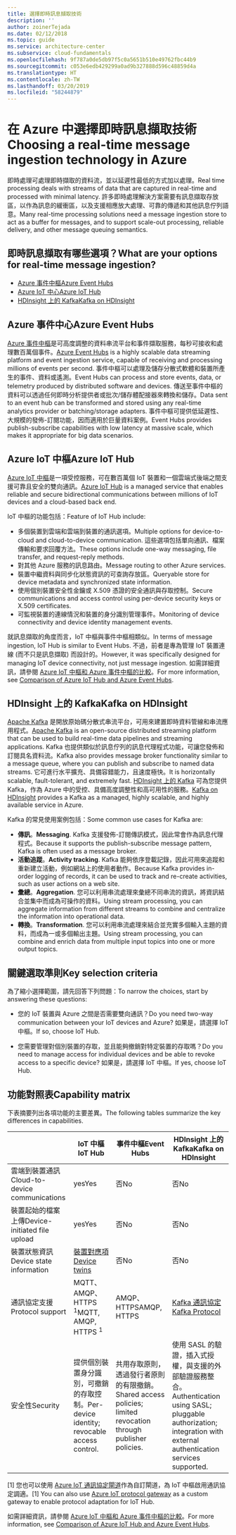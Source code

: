 ```yaml
---
title: 選擇即時訊息擷取技術
description: ''
author: zoinerTejada
ms.date: 02/12/2018
ms.topic: guide
ms.service: architecture-center
ms.subservice: cloud-fundamentals
ms.openlocfilehash: 9f787a0de5db97f5c0a5651b510e49762fbc44b9
ms.sourcegitcommit: c053e6edb429299a0ad9b327888d596c48859d4a
ms.translationtype: HT
ms.contentlocale: zh-TW
ms.lasthandoff: 03/20/2019
ms.locfileid: "58244879"
---
```

# <a name="choosing-a-real-time-message-ingestion-technology-in-azure"></a><span data-ttu-id="05b8e-102">在 Azure 中選擇即時訊息擷取技術</span><span class="sxs-lookup"><span data-stu-id="05b8e-102">Choosing a real-time message ingestion technology in Azure</span></span>

<span data-ttu-id="05b8e-103">即時處理可處理即時擷取的資料流，並以延遲性最低的方式加以處理。</span><span class="sxs-lookup"><span data-stu-id="05b8e-103">Real time processing deals with streams of data that are captured in real-time and processed with minimal latency.</span></span> <span data-ttu-id="05b8e-104">許多即時處理解決方案需要有訊息擷取存放區，以作為訊息的緩衝區，以及支援相應放大處理、可靠的傳遞和其他訊息佇列語意。</span><span class="sxs-lookup"><span data-stu-id="05b8e-104">Many real-time processing solutions need a message ingestion store to act as a buffer for messages, and to support scale-out processing, reliable delivery, and other message queuing semantics.</span></span>

<!-- markdownlint-disable MD026 -->

## <a name="what-are-your-options-for-real-time-message-ingestion"></a><span data-ttu-id="05b8e-105">即時訊息擷取有哪些選項？</span><span class="sxs-lookup"><span data-stu-id="05b8e-105">What are your options for real-time message ingestion?</span></span>

<!-- markdownlint-enable MD026 -->

- [<span data-ttu-id="05b8e-106">Azure 事件中樞</span><span class="sxs-lookup"><span data-stu-id="05b8e-106">Azure Event Hubs</span></span>](/azure/event-hubs/)
- [<span data-ttu-id="05b8e-107">Azure IoT 中心</span><span class="sxs-lookup"><span data-stu-id="05b8e-107">Azure IoT Hub</span></span>](/azure/iot-hub/)
- [<span data-ttu-id="05b8e-108">HDInsight 上的 Kafka</span><span class="sxs-lookup"><span data-stu-id="05b8e-108">Kafka on HDInsight</span></span>](/azure/hdinsight/kafka/apache-kafka-get-started)

## <a name="azure-event-hubs"></a><span data-ttu-id="05b8e-109">Azure 事件中心</span><span class="sxs-lookup"><span data-stu-id="05b8e-109">Azure Event Hubs</span></span>

<span data-ttu-id="05b8e-110">[Azure 事件中樞](/azure/event-hubs/)是可高度調整的資料串流平台和事件擷取服務，每秒可接收和處理數百萬個事件。</span><span class="sxs-lookup"><span data-stu-id="05b8e-110">[Azure Event Hubs](/azure/event-hubs/) is a highly scalable data streaming platform and event ingestion service, capable of receiving and processing millions of events per second.</span></span> <span data-ttu-id="05b8e-111">事件中樞可以處理及儲存分散式軟體和裝置所產生的事件、資料或遙測。</span><span class="sxs-lookup"><span data-stu-id="05b8e-111">Event Hubs can process and store events, data, or telemetry produced by distributed software and devices.</span></span> <span data-ttu-id="05b8e-112">傳送至事件中樞的資料可以透過任何即時分析提供者或批次/儲存體配接器來轉換和儲存。</span><span class="sxs-lookup"><span data-stu-id="05b8e-112">Data sent to an event hub can be transformed and stored using any real-time analytics provider or batching/storage adapters.</span></span> <span data-ttu-id="05b8e-113">事件中樞可提供低延遲性、大規模的發佈-訂閱功能，因而適用於巨量資料案例。</span><span class="sxs-lookup"><span data-stu-id="05b8e-113">Event Hubs provides publish-subscribe capabilities with low latency at massive scale, which makes it appropriate for big data scenarios.</span></span>

## <a name="azure-iot-hub"></a><span data-ttu-id="05b8e-114">Azure IoT 中樞</span><span class="sxs-lookup"><span data-stu-id="05b8e-114">Azure IoT Hub</span></span>

<span data-ttu-id="05b8e-115">[Azure IoT 中樞](/azure/iot-hub/)是一項受控服務，可在數百萬個 IoT 裝置和一個雲端式後端之間支援可靠且安全的雙向通訊。</span><span class="sxs-lookup"><span data-stu-id="05b8e-115">[Azure IoT Hub](/azure/iot-hub/) is a managed service that enables reliable and secure bidirectional communications between millions of IoT devices and a cloud-based back end.</span></span>

<span data-ttu-id="05b8e-116">IoT 中樞的功能包括：</span><span class="sxs-lookup"><span data-stu-id="05b8e-116">Feature of IoT Hub include:</span></span>

- <span data-ttu-id="05b8e-117">多個裝置到雲端和雲端到裝置的通訊選項。</span><span class="sxs-lookup"><span data-stu-id="05b8e-117">Multiple options for device-to-cloud and cloud-to-device communication.</span></span> <span data-ttu-id="05b8e-118">這些選項包括單向通訊、檔案傳輸和要求回覆方法。</span><span class="sxs-lookup"><span data-stu-id="05b8e-118">These options include one-way messaging, file transfer, and request-reply methods.</span></span>
- <span data-ttu-id="05b8e-119">對其他 Azure 服務的訊息路由。</span><span class="sxs-lookup"><span data-stu-id="05b8e-119">Message routing to other Azure services.</span></span>
- <span data-ttu-id="05b8e-120">裝置中繼資料與同步化狀態資訊的可查詢存放區。</span><span class="sxs-lookup"><span data-stu-id="05b8e-120">Queryable store for device metadata and synchronized state information.</span></span>
- <span data-ttu-id="05b8e-121">使用個別裝置安全性金鑰或 X.509 憑證的安全通訊與存取控制。</span><span class="sxs-lookup"><span data-stu-id="05b8e-121">Secure communications and access control using per-device security keys or X.509 certificates.</span></span>
- <span data-ttu-id="05b8e-122">可監視裝置的連線情況和裝置的身分識別管理事件。</span><span class="sxs-lookup"><span data-stu-id="05b8e-122">Monitoring of device connectivity and device identity management events.</span></span>

<span data-ttu-id="05b8e-123">就訊息擷取的角度而言，IoT 中樞與事件中樞相類似。</span><span class="sxs-lookup"><span data-stu-id="05b8e-123">In terms of message ingestion, IoT Hub is similar to Event Hubs.</span></span> <span data-ttu-id="05b8e-124">不過，前者是專為管理 IoT 裝置連線 (而不只是訊息擷取) 而設計的。</span><span class="sxs-lookup"><span data-stu-id="05b8e-124">However, it was specifically designed for managing IoT device connectivity, not just message ingestion.</span></span> <span data-ttu-id="05b8e-125">如需詳細資訊，請參閱 [Azure IoT 中樞和 Azure 事件中樞的比較](/azure/iot-hub/iot-hub-compare-event-hubs)。</span><span class="sxs-lookup"><span data-stu-id="05b8e-125">For more information, see [Comparison of Azure IoT Hub and Azure Event Hubs](/azure/iot-hub/iot-hub-compare-event-hubs).</span></span>

## <a name="kafka-on-hdinsight"></a><span data-ttu-id="05b8e-126">HDInsight 上的 Kafka</span><span class="sxs-lookup"><span data-stu-id="05b8e-126">Kafka on HDInsight</span></span>

<span data-ttu-id="05b8e-127">[Apache Kafka](https://kafka.apache.org/) 是開放原始碼分散式串流平台，可用來建置即時資料管線和串流應用程式。</span><span class="sxs-lookup"><span data-stu-id="05b8e-127">[Apache Kafka](https://kafka.apache.org/) is an open-source distributed streaming platform that can be used to build real-time data pipelines and streaming applications.</span></span> <span data-ttu-id="05b8e-128">Kafka 也提供類似於訊息佇列的訊息代理程式功能，可讓您發佈和訂閱具名資料流。</span><span class="sxs-lookup"><span data-stu-id="05b8e-128">Kafka also provides message broker functionality similar to a message queue, where you can publish and subscribe to named data streams.</span></span> <span data-ttu-id="05b8e-129">它可進行水平擴充、具備容錯能力，且速度極快。</span><span class="sxs-lookup"><span data-stu-id="05b8e-129">It is horizontally scalable, fault-tolerant, and extremely fast.</span></span> <span data-ttu-id="05b8e-130">[HDInsight 上的 Kafka](/azure/hdinsight/kafka/apache-kafka-get-started) 可為您提供 Kafka，作為 Azure 中的受控、具備高度調整性和高可用性的服務。</span><span class="sxs-lookup"><span data-stu-id="05b8e-130">[Kafka on HDInsight](/azure/hdinsight/kafka/apache-kafka-get-started) provides a Kafka as a managed, highly scalable, and highly available service in Azure.</span></span>

<span data-ttu-id="05b8e-131">Kafka 的常見使用案例包括：</span><span class="sxs-lookup"><span data-stu-id="05b8e-131">Some common use cases for Kafka are:</span></span>

- <span data-ttu-id="05b8e-132">**傳訊**。</span><span class="sxs-lookup"><span data-stu-id="05b8e-132">**Messaging**.</span></span> <span data-ttu-id="05b8e-133">Kafka 支援發佈-訂閱傳訊模式，因此常會作為訊息代理程式。</span><span class="sxs-lookup"><span data-stu-id="05b8e-133">Because it supports the publish-subscribe message pattern, Kafka is often used as a message broker.</span></span>
- <span data-ttu-id="05b8e-134">**活動追蹤**。</span><span class="sxs-lookup"><span data-stu-id="05b8e-134">**Activity tracking**.</span></span> <span data-ttu-id="05b8e-135">Kafka 能夠依序登載記錄，因此可用來追蹤和重新建立活動，例如網站上的使用者動作。</span><span class="sxs-lookup"><span data-stu-id="05b8e-135">Because Kafka provides in-order logging of records, it can be used to track and re-create activities, such as user actions on a web site.</span></span>
- <span data-ttu-id="05b8e-136">**彙總**。</span><span class="sxs-lookup"><span data-stu-id="05b8e-136">**Aggregation**.</span></span> <span data-ttu-id="05b8e-137">您可以利用串流處理來彙總不同串流的資訊，將資訊結合並集中而成為可操作的資料。</span><span class="sxs-lookup"><span data-stu-id="05b8e-137">Using stream processing, you can aggregate information from different streams to combine and centralize the information into operational data.</span></span>
- <span data-ttu-id="05b8e-138">**轉換**。</span><span class="sxs-lookup"><span data-stu-id="05b8e-138">**Transformation**.</span></span> <span data-ttu-id="05b8e-139">您可以利用串流處理來結合並充實多個輸入主題的資料，而成為一或多個輸出主題。</span><span class="sxs-lookup"><span data-stu-id="05b8e-139">Using stream processing, you can combine and enrich data from multiple input topics into one or more output topics.</span></span>

## <a name="key-selection-criteria"></a><span data-ttu-id="05b8e-140">關鍵選取準則</span><span class="sxs-lookup"><span data-stu-id="05b8e-140">Key selection criteria</span></span>

<span data-ttu-id="05b8e-141">為了縮小選擇範圍，請先回答下列問題：</span><span class="sxs-lookup"><span data-stu-id="05b8e-141">To narrow the choices, start by answering these questions:</span></span>

- <span data-ttu-id="05b8e-142">您的 IoT 裝置與 Azure 之間是否需要雙向通訊？</span><span class="sxs-lookup"><span data-stu-id="05b8e-142">Do you need two-way communication between your IoT devices and Azure?</span></span> <span data-ttu-id="05b8e-143">如果是，請選擇 IoT 中樞。</span><span class="sxs-lookup"><span data-stu-id="05b8e-143">If so, choose IoT Hub.</span></span>

- <span data-ttu-id="05b8e-144">您需要管理對個別裝置的存取，並且能夠撤銷對特定裝置的存取嗎？</span><span class="sxs-lookup"><span data-stu-id="05b8e-144">Do you need to manage access for individual devices and be able to revoke access to a specific device?</span></span> <span data-ttu-id="05b8e-145">如果是，請選擇 IoT 中樞。</span><span class="sxs-lookup"><span data-stu-id="05b8e-145">If yes, choose IoT Hub.</span></span>

## <a name="capability-matrix"></a><span data-ttu-id="05b8e-146">功能對照表</span><span class="sxs-lookup"><span data-stu-id="05b8e-146">Capability matrix</span></span>

<span data-ttu-id="05b8e-147">下表摘要列出各項功能的主要差異。</span><span class="sxs-lookup"><span data-stu-id="05b8e-147">The following tables summarize the key differences in capabilities.</span></span>

<!-- markdownlint-disable MD033 -->

| | <span data-ttu-id="05b8e-148">IoT 中樞</span><span class="sxs-lookup"><span data-stu-id="05b8e-148">IoT Hub</span></span> | <span data-ttu-id="05b8e-149">事件中樞</span><span class="sxs-lookup"><span data-stu-id="05b8e-149">Event Hubs</span></span> | <span data-ttu-id="05b8e-150">HDInsight 上的 Kafka</span><span class="sxs-lookup"><span data-stu-id="05b8e-150">Kafka on HDInsight</span></span> |
| --- | --- | --- | --- |
| <span data-ttu-id="05b8e-151">雲端到裝置通訊</span><span class="sxs-lookup"><span data-stu-id="05b8e-151">Cloud-to-device communications</span></span> | <span data-ttu-id="05b8e-152">yes</span><span class="sxs-lookup"><span data-stu-id="05b8e-152">Yes</span></span> | <span data-ttu-id="05b8e-153">否</span><span class="sxs-lookup"><span data-stu-id="05b8e-153">No</span></span> | <span data-ttu-id="05b8e-154">否</span><span class="sxs-lookup"><span data-stu-id="05b8e-154">No</span></span> |
| <span data-ttu-id="05b8e-155">裝置起始的檔案上傳</span><span class="sxs-lookup"><span data-stu-id="05b8e-155">Device-initiated file upload</span></span> | <span data-ttu-id="05b8e-156">yes</span><span class="sxs-lookup"><span data-stu-id="05b8e-156">Yes</span></span> | <span data-ttu-id="05b8e-157">否</span><span class="sxs-lookup"><span data-stu-id="05b8e-157">No</span></span> | <span data-ttu-id="05b8e-158">否</span><span class="sxs-lookup"><span data-stu-id="05b8e-158">No</span></span> |
| <span data-ttu-id="05b8e-159">裝置狀態資訊</span><span class="sxs-lookup"><span data-stu-id="05b8e-159">Device state information</span></span> | [<span data-ttu-id="05b8e-160">裝置對應項</span><span class="sxs-lookup"><span data-stu-id="05b8e-160">Device twins</span></span>](/azure/iot-hub/iot-hub-devguide-device-twins) | <span data-ttu-id="05b8e-161">否</span><span class="sxs-lookup"><span data-stu-id="05b8e-161">No</span></span> | <span data-ttu-id="05b8e-162">否</span><span class="sxs-lookup"><span data-stu-id="05b8e-162">No</span></span> |
| <span data-ttu-id="05b8e-163">通訊協定支援</span><span class="sxs-lookup"><span data-stu-id="05b8e-163">Protocol support</span></span> | <span data-ttu-id="05b8e-164">MQTT、AMQP、HTTPS <sup>1</sup></span><span class="sxs-lookup"><span data-stu-id="05b8e-164">MQTT, AMQP, HTTPS <sup>1</sup></span></span> | <span data-ttu-id="05b8e-165">AMQP、HTTPS</span><span class="sxs-lookup"><span data-stu-id="05b8e-165">AMQP, HTTPS</span></span> | [<span data-ttu-id="05b8e-166">Kafka 通訊協定</span><span class="sxs-lookup"><span data-stu-id="05b8e-166">Kafka Protocol</span></span>](https://cwiki.apache.org/confluence/display/KAFKA/A+Guide+To+The+Kafka+Protocol) |
| <span data-ttu-id="05b8e-167">安全性</span><span class="sxs-lookup"><span data-stu-id="05b8e-167">Security</span></span> | <span data-ttu-id="05b8e-168">提供個別裝置身分識別，可撤銷的存取控制。</span><span class="sxs-lookup"><span data-stu-id="05b8e-168">Per-device identity; revocable access control.</span></span> | <span data-ttu-id="05b8e-169">共用存取原則，透過發行者原則的有限撤銷。</span><span class="sxs-lookup"><span data-stu-id="05b8e-169">Shared access policies; limited revocation through publisher policies.</span></span> | <span data-ttu-id="05b8e-170">使用 SASL 的驗證，插入式授權，與支援的外部驗證服務整合。</span><span class="sxs-lookup"><span data-stu-id="05b8e-170">Authentication using SASL; pluggable authorization; integration with external authentication services supported.</span></span> |

<!-- markdownlint-enable MD026 -->

<span data-ttu-id="05b8e-171">[1] 您也可以使用 [Azure IoT 通訊協定閘道](/azure/iot-hub/iot-hub-protocol-gateway)作為自訂閘道，為 IoT 中樞啟用通訊協定調適。</span><span class="sxs-lookup"><span data-stu-id="05b8e-171">[1] You can also use [Azure IoT protocol gateway](/azure/iot-hub/iot-hub-protocol-gateway) as a custom gateway to enable protocol adaptation for IoT Hub.</span></span>

<span data-ttu-id="05b8e-172">如需詳細資訊，請參閱 [Azure IoT 中樞和 Azure 事件中樞的比較](/azure/iot-hub/iot-hub-compare-event-hubs)。</span><span class="sxs-lookup"><span data-stu-id="05b8e-172">For more information, see [Comparison of Azure IoT Hub and Azure Event Hubs](/azure/iot-hub/iot-hub-compare-event-hubs).</span></span>
